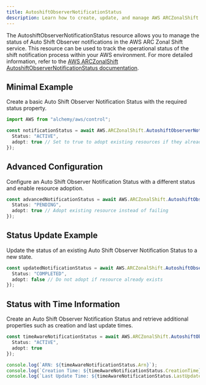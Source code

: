 ```yaml
---
title: AutoshiftObserverNotificationStatus
description: Learn how to create, update, and manage AWS ARCZonalShift AutoshiftObserverNotificationStatuss using Alchemy Cloud Control.
---
```



The AutoshiftObserverNotificationStatus resource allows you to manage the status of Auto Shift Observer notifications in the AWS ARC Zonal Shift service. This resource can be used to track the operational status of the shift notification process within your AWS environment. For more detailed information, refer to the [AWS ARCZonalShift AutoshiftObserverNotificationStatus documentation](https://docs.aws.amazon.com/arczonalshift/latest/userguide/).

## Minimal Example

Create a basic Auto Shift Observer Notification Status with the required status property.

```ts
import AWS from "alchemy/aws/control";

const notificationStatus = await AWS.ARCZonalShift.AutoshiftObserverNotificationStatus("basicNotificationStatus", {
  Status: "ACTIVE",
  adopt: true // Set to true to adopt existing resources if they already exist
});
```

## Advanced Configuration

Configure an Auto Shift Observer Notification Status with a different status and enable resource adoption.

```ts
const advancedNotificationStatus = await AWS.ARCZonalShift.AutoshiftObserverNotificationStatus("advancedNotificationStatus", {
  Status: "PENDING",
  adopt: true // Adopt existing resource instead of failing
});
```

## Status Update Example

Update the status of an existing Auto Shift Observer Notification Status to a new state.

```ts
const updatedNotificationStatus = await AWS.ARCZonalShift.AutoshiftObserverNotificationStatus("updatedNotificationStatus", {
  Status: "COMPLETED",
  adopt: false // Do not adopt if resource already exists
});
```

## Status with Time Information

Create an Auto Shift Observer Notification Status and retrieve additional properties such as creation and last update times.

```ts
const timeAwareNotificationStatus = await AWS.ARCZonalShift.AutoshiftObserverNotificationStatus("timeAwareNotificationStatus", {
  Status: "ACTIVE",
  adopt: true
});

console.log(`ARN: ${timeAwareNotificationStatus.Arn}`);
console.log(`Creation Time: ${timeAwareNotificationStatus.CreationTime}`);
console.log(`Last Update Time: ${timeAwareNotificationStatus.LastUpdateTime}`);
```
